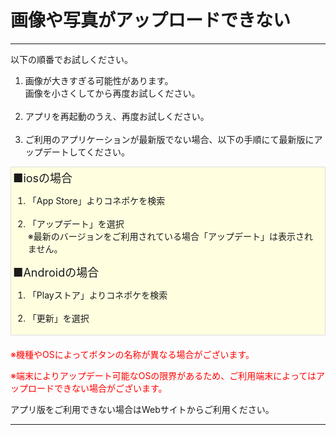 # 画像や写真がアップロードできない  
<hr>
以下の順番でお試しください。
<ol>
<li>画像が大きすぎる可能性があります。<br> 
画像を小さくしてから再度お試しください。</li>  
<br>
<li>アプリを再起動のうえ、再度お試しください。</li>  
<br>
<li>ご利用のアプリケーションが最新版でない場合、以下の手順にて最新版にアップデートしてください。
</ol>
<div style="padding: 3px 12px 3px 3px; margin-bottom: 20px; border: 1px solid #dcdcdc; background-color: #ffffe0;">
<font size="4">■iosの場合</font>
<ol>
<li>「App Store」よりコネポケを検索</li>
<br>
<li>「アップデート」を選択</li>
※最新のバージョンをご利用されている場合「アップデート」は表示されません。
</ol>
<font size="4">■Androidの場合</font>
<ol>
<li>「Playストア」よりコネポケを検索</li>
<br>
<li>「更新」を選択</li>
</ol>
</div>
<font color="#ff0000">※機種やOSによってボタンの名称が異なる場合がございます。

※端末によりアップデート可能なOSの限界があるため、ご利用端末によってはアップロードできない場合がございます。
</font>

アプリ版をご利用できない場合はWebサイトからご利用ください。
<hr>